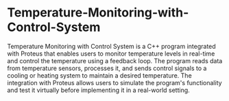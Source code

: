 # Temperature-Monitoring-with-Control-System
Temperature Monitoring with Control System is a C++ program integrated with Proteus that enables users to monitor temperature levels in real-time and control the temperature using a feedback loop. The program reads data from temperature sensors, processes it, and sends control signals to a cooling or heating system to maintain a desired temperature. The integration with Proteus allows users to simulate the program's functionality and test it virtually before implementing it in a real-world setting.
